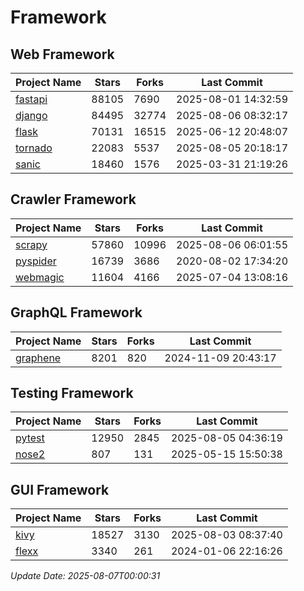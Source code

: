 # Framework

## Web Framework
| Project Name | Stars | Forks | Last Commit |
| ------------ | ----- | ----- | ----------- |
| [fastapi](https://github.com/fastapi/fastapi) | 88105 | 7690 | 2025-08-01 14:32:59 |
| [django](https://github.com/django/django) | 84495 | 32774 | 2025-08-06 08:32:17 |
| [flask](https://github.com/pallets/flask) | 70131 | 16515 | 2025-06-12 20:48:07 |
| [tornado](https://github.com/tornadoweb/tornado) | 22083 | 5537 | 2025-08-05 20:18:17 |
| [sanic](https://github.com/sanic-org/sanic) | 18460 | 1576 | 2025-03-31 21:19:26 |

## Crawler Framework
| Project Name | Stars | Forks | Last Commit |
| ------------ | ----- | ----- | ----------- |
| [scrapy](https://github.com/scrapy/scrapy) | 57860 | 10996 | 2025-08-06 06:01:55 |
| [pyspider](https://github.com/binux/pyspider) | 16739 | 3686 | 2020-08-02 17:34:20 |
| [webmagic](https://github.com/code4craft/webmagic) | 11604 | 4166 | 2025-07-04 13:08:16 |

## GraphQL Framework
| Project Name | Stars | Forks | Last Commit |
| ------------ | ----- | ----- | ----------- |
| [graphene](https://github.com/graphql-python/graphene) | 8201 | 820 | 2024-11-09 20:43:17 |

## Testing Framework
| Project Name | Stars | Forks | Last Commit |
| ------------ | ----- | ----- | ----------- |
| [pytest](https://github.com/pytest-dev/pytest) | 12950 | 2845 | 2025-08-05 04:36:19 |
| [nose2](https://github.com/nose-devs/nose2) | 807 | 131 | 2025-05-15 15:50:38 |

## GUI Framework
| Project Name | Stars | Forks | Last Commit |
| ------------ | ----- | ----- | ----------- |
| [kivy](https://github.com/kivy/kivy) | 18527 | 3130 | 2025-08-03 08:37:40 |
| [flexx](https://github.com/flexxui/flexx) | 3340 | 261 | 2024-01-06 22:16:26 |

*Update Date: 2025-08-07T00:00:31*